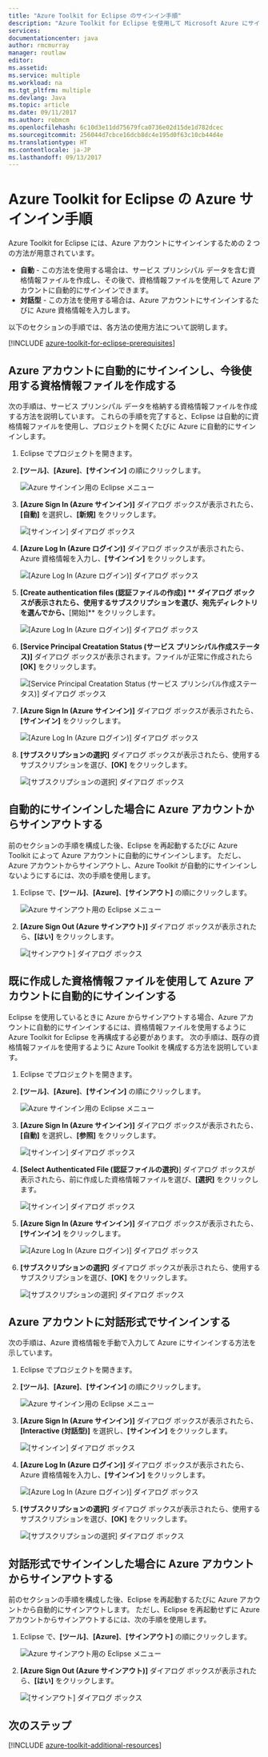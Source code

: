 ```yaml
---
title: "Azure Toolkit for Eclipse のサインイン手順"
description: "Azure Toolkit for Eclipse を使用して Microsoft Azure にサインインする方法について説明します。"
services: 
documentationcenter: java
author: rmcmurray
manager: routlaw
editor: 
ms.assetid: 
ms.service: multiple
ms.workload: na
ms.tgt_pltfrm: multiple
ms.devlang: Java
ms.topic: article
ms.date: 09/11/2017
ms.author: robmcm
ms.openlocfilehash: 6c10d3e11dd75679fca0736e02d15de1d782dcec
ms.sourcegitcommit: 256044d7cbce16dcb8dc4e195d0f63c10cb44d4e
ms.translationtype: HT
ms.contentlocale: ja-JP
ms.lasthandoff: 09/13/2017
---
```

# <a name="azure-sign-in-instructions-for-the-azure-toolkit-for-eclipse"></a>Azure Toolkit for Eclipse の Azure サインイン手順

Azure Toolkit for Eclipse には、Azure アカウントにサインインするための 2 つの方法が用意されています。

  * **自動** - この方法を使用する場合は、サービス プリンシパル データを含む資格情報ファイルを作成し、その後で、資格情報ファイルを使用して Azure アカウントに自動的にサインインできます。
  * **対話型** - この方法を使用する場合は、Azure アカウントにサインインするたびに Azure 資格情報を入力します。

以下のセクションの手順では、各方法の使用方法について説明します。

[!INCLUDE [azure-toolkit-for-eclipse-prerequisites](../includes/azure-toolkit-for-eclipse-prerequisites.md)]

## <a name="signing-into-your-azure-account-automatically-and-creating-a-credentials-file-to-use-in-the-future"></a>Azure アカウントに自動的にサインインし、今後使用する資格情報ファイルを作成する

次の手順は、サービス プリンシパル データを格納する資格情報ファイルを作成する方法を説明しています。 これらの手順を完了すると、Eclipse は自動的に資格情報ファイルを使用し、プロジェクトを開くたびに Azure に自動的にサインインします。

1. Eclipse でプロジェクトを開きます。

1. **[ツール]**、**[Azure]**、**[サインイン]** の順にクリックします。

   ![Azure サインイン用の Eclipse メニュー][A01]

1. **[Azure Sign In (Azure サインイン)]** ダイアログ ボックスが表示されたら、**[自動]** を選択し、**[新規]** をクリックします。

   ![[サインイン] ダイアログ ボックス][A02]

1. **[Azure Log In (Azure ログイン)]** ダイアログ ボックスが表示されたら、Azure 資格情報を入力し、**[サインイン]** をクリックします。

   ![[Azure Log In (Azure ログイン)] ダイアログ ボックス][A03]

1. **[Create authentication files (認証ファイルの作成)] ** ダイアログ ボックスが表示されたら、使用するサブスクリプションを選び、宛先ディレクトリを選んでから、**[開始]** をクリックします。

   ![[Azure Log In (Azure ログイン)] ダイアログ ボックス][A04]

1. **[Service Principal Creatation Status (サービス プリンシパル作成ステータス)]** ダイアログ ボックスが表示されます。ファイルが正常に作成されたら **[OK]** をクリックします。

   ![[Service Principal Creatation Status (サービス プリンシパル作成ステータス)] ダイアログ ボックス][A05]

1. **[Azure Sign In (Azure サインイン)]** ダイアログ ボックスが表示されたら、**[サインイン]** をクリックします。

   ![[Azure Log In (Azure ログイン)] ダイアログ ボックス][A06]

1. **[サブスクリプションの選択]** ダイアログ ボックスが表示されたら、使用するサブスクリプションを選び、**[OK]** をクリックします。

   ![[サブスクリプションの選択] ダイアログ ボックス][A07]

## <a name="signing-out-of-your-azure-account-when-you-signed-in-automatically"></a>自動的にサインインした場合に Azure アカウントからサインアウトする

前のセクションの手順を構成した後、Eclipse を再起動するたびに Azure Toolkit によって Azure アカウントに自動的にサインインします。 ただし、Azure アカウントからサインアウトし、Azure Toolkit が自動的にサインインしないようにするには、次の手順を使用します。

1. Eclipse で、**[ツール]**、**[Azure]**、**[サインアウト]** の順にクリックします。

   ![Azure サインアウト用の Eclipse メニュー][L01]

1. **[Azure Sign Out (Azure サインアウト)]** ダイアログ ボックスが表示されたら、**[はい]** をクリックします。

   ![[サインアウト] ダイアログ ボックス][L03]

## <a name="signing-into-your-azure-account-automatically-using-a-credentials-file-which-you-have-already-created"></a>既に作成した資格情報ファイルを使用して Azure アカウントに自動的にサインインする

Eclipse を使用しているときに Azure からサインアウトする場合、Azure アカウントに自動的にサインインするには、資格情報ファイルを使用するように Azure Toolkit for Eclipse を再構成する必要があります。 次の手順は、既存の資格情報ファイルを使用するように Azure Toolkit を構成する方法を説明しています。

1. Eclipse でプロジェクトを開きます。

1. **[ツール]**、**[Azure]**、**[サインイン]** の順にクリックします。

   ![Azure サインイン用の Eclipse メニュー][A01]

1. **[Azure Sign In (Azure サインイン)]** ダイアログ ボックスが表示されたら、**[自動]** を選択し、**[参照]** をクリックします。

   ![[サインイン] ダイアログ ボックス][A02]

1. **[Select Authenticated File (認証ファイルの選択)**] ダイアログ ボックスが表示されたら、前に作成した資格情報ファイルを選び、**[選択]** をクリックします。

   ![[サインイン] ダイアログ ボックス][A08]

1. **[Azure Sign In (Azure サインイン)]** ダイアログ ボックスが表示されたら、**[サインイン]** をクリックします。

   ![[Azure Log In (Azure ログイン)] ダイアログ ボックス][A06]

1. **[サブスクリプションの選択]** ダイアログ ボックスが表示されたら、使用するサブスクリプションを選び、**[OK]** をクリックします。

   ![[サブスクリプションの選択] ダイアログ ボックス][A07]

## <a name="signing-into-your-azure-account-interactively"></a>Azure アカウントに対話形式でサインインする

次の手順は、Azure 資格情報を手動で入力して Azure にサインインする方法を示しています。

1. Eclipse でプロジェクトを開きます。

1. **[ツール]**、**[Azure]**、**[サインイン]** の順にクリックします。

   ![Azure サインイン用の Eclipse メニュー][I01]

1. **[Azure Sign In (Azure サインイン)]** ダイアログ ボックスが表示されたら、**[Interactive (対話型)]** を選択し、**[サインイン]** をクリックします。

   ![[サインイン] ダイアログ ボックス][I02]

1. **[Azure Log In (Azure ログイン)]** ダイアログ ボックスが表示されたら、Azure 資格情報を入力し、**[サインイン]** をクリックします。

   ![[Azure Log In (Azure ログイン)] ダイアログ ボックス][I03]

1. **[サブスクリプションの選択]** ダイアログ ボックスが表示されたら、使用するサブスクリプションを選び、**[OK]** をクリックします。

   ![[サブスクリプションの選択] ダイアログ ボックス][I04]

## <a name="signing-out-of-your-azure-account-when-you-signed-in-interactively"></a>対話形式でサインインした場合に Azure アカウントからサインアウトする

前のセクションの手順を構成した後、Eclipse を再起動するたびに Azure アカウントから自動的にサインアウトします。 ただし、Eclipse を再起動せずに Azure アカウントからサインアウトするには、次の手順を使用します。

1. Eclipse で、**[ツール]**、**[Azure]**、**[サインアウト]** の順にクリックします。

   ![Azure サインアウト用の Eclipse メニュー][L01]

1. **[Azure Sign Out (Azure サインアウト)]** ダイアログ ボックスが表示されたら、**[はい]** をクリックします。

   ![[サインアウト] ダイアログ ボックス][L02]

## <a name="next-steps"></a>次のステップ

[!INCLUDE [azure-toolkit-additional-resources](../includes/azure-toolkit-additional-resources.md)]

<!-- URL List -->


<!-- IMG List -->

[I01]: media/azure-toolkit-for-eclipse-sign-in-instructions/I01.png
[I02]: media/azure-toolkit-for-eclipse-sign-in-instructions/I02.png
[I03]: media/azure-toolkit-for-eclipse-sign-in-instructions/I03.png
[I04]: media/azure-toolkit-for-eclipse-sign-in-instructions/I04.png

[A01]: media/azure-toolkit-for-eclipse-sign-in-instructions/A01.png
[A02]: media/azure-toolkit-for-eclipse-sign-in-instructions/A02.png
[A03]: media/azure-toolkit-for-eclipse-sign-in-instructions/A03.png
[A04]: media/azure-toolkit-for-eclipse-sign-in-instructions/A04.png
[A05]: media/azure-toolkit-for-eclipse-sign-in-instructions/A05.png
[A06]: media/azure-toolkit-for-eclipse-sign-in-instructions/A06.png
[A07]: media/azure-toolkit-for-eclipse-sign-in-instructions/A07.png
[A08]: media/azure-toolkit-for-eclipse-sign-in-instructions/A08.png

[L01]: media/azure-toolkit-for-eclipse-sign-in-instructions/L01.png
[L02]: media/azure-toolkit-for-eclipse-sign-in-instructions/L02.png
[L03]: media/azure-toolkit-for-eclipse-sign-in-instructions/L03.png
